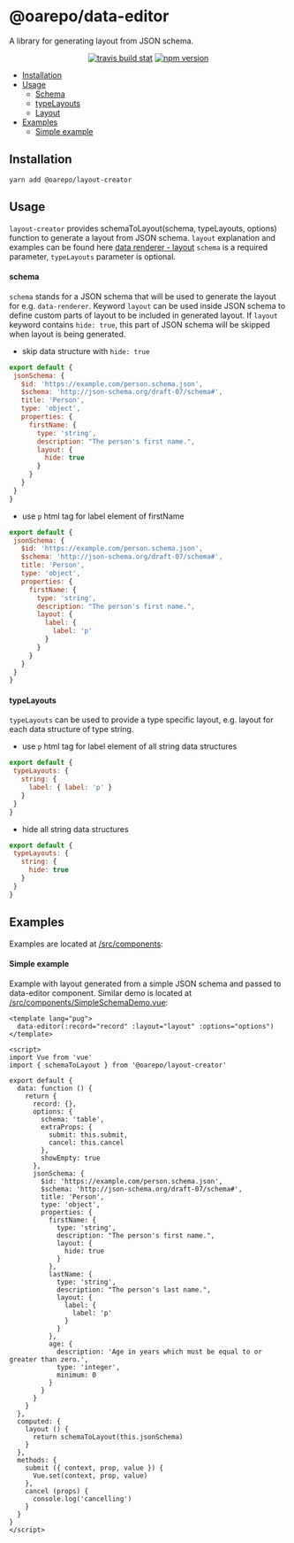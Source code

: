 # @oarepo/data-editor

A library for generating layout from JSON schema.

<p align="center">
    <a href="https://travis-ci.org/oarepo/layout-creator" target="_blank">
        <img src="https://img.shields.io/travis/oarepo/layout-creator"
            alt="travis build stat"></a>
    <a href="https://www.npmjs.com/package/@oarepo/layout-creator" target="_blank">
        <img src="https://img.shields.io/npm/v/@oarepo/layout-creator"
            alt="npm version"></a>
</p>

<!-- toc -->

- [Installation](#installation)
- [Usage](#usage)
  * [Schema](#schema)
  * [typeLayouts](#typeLayouts)
  * [Layout](#layout)
- [Examples](#examples)
  * [Simple example](#simple-example)

<!-- tocstop -->

## Installation
```
yarn add @oarepo/layout-creator
```

## Usage

``layout-creator`` provides schemaToLayout(schema, typeLayouts, options) function to generate a layout from JSON schema.
``layout`` explanation and examples can be found here [data renderer - layout](https://github.com/oarepo/data-renderer#layout)
``schema`` is a required parameter, ``typeLayouts`` parameter is optional.

#### schema

 ``schema`` stands for a JSON schema that will be used to generate the layout for e.g. ``data-renderer``. 
 Keyword ``layout`` can be used inside JSON schema to define custom parts of layout to be included in generated layout. 
 If ``layout`` keyword contains ``hide: true``, this part of JSON schema will be skipped when layout is being generated.
 
 * skip data structure with ``hide: true``
 ```javascript
export default {
  jsonSchema: {
    $id: 'https://example.com/person.schema.json',
    $schema: 'http://json-schema.org/draft-07/schema#',
    title: 'Person',
    type: 'object',
    properties: {
      firstName: {
        type: 'string',
        description: "The person's first name.",
        layout: {
          hide: true
        }
      }
    }
  }
}
```
 
 * use ``p`` html tag for label element of firstName
 ```javascript
export default {
  jsonSchema: {
    $id: 'https://example.com/person.schema.json',
    $schema: 'http://json-schema.org/draft-07/schema#',
    title: 'Person',
    type: 'object',
    properties: {
      firstName: {
        type: 'string',
        description: "The person's first name.",
        layout: {
          label: {
            label: 'p'
          }
        }
      }
    }
  }
}
```


#### typeLayouts

``typeLayouts`` can be used to provide a type specific layout, e.g. layout for each data structure of type string.

* use ``p`` html tag for label element of all string data structures
 ```javascript
export default {
  typeLayouts: {
    string: {
      label: { label: 'p' }
    }
  }
}
```

* hide all string data structures
 ```javascript
export default {
  typeLayouts: {
    string: {
      hide: true
    }
  }
}
```

## Examples

Examples are located at [/src/components](https://github.com/oarepo/layout-creator/blob/master/src/components.vue):
 
#### Simple example

Example with layout generated from a simple JSON schema and passed to data-editor component. Similar demo is located at [/src/components/SimpleSchemaDemo.vue](https://github.com/oarepo/layout-creator/blob/master/src/components/SimpleSchemaDemo.vue):
```vue
<template lang="pug">
  data-editor(:record="record" :layout="layout" :options="options")
</template>

<script>
import Vue from 'vue'
import { schemaToLayout } from '@oarepo/layout-creator'

export default {
  data: function () {
    return {
      record: {},
      options: {
        schema: 'table',
        extraProps: {
          submit: this.submit,
          cancel: this.cancel
        },
        showEmpty: true
      },
      jsonSchema: {
        $id: 'https://example.com/person.schema.json',
        $schema: 'http://json-schema.org/draft-07/schema#',
        title: 'Person',
        type: 'object',
        properties: {
          firstName: {
            type: 'string',
            description: "The person's first name.",
            layout: {
              hide: true
            }
          },
          lastName: {
            type: 'string',
            description: "The person's last name.",
            layout: {
              label: {
                label: 'p'
              }
            }
          },
          age: {
            description: 'Age in years which must be equal to or greater than zero.',
            type: 'integer',
            minimum: 0
          }
        }
      }
    }
  },
  computed: {
    layout () {
      return schemaToLayout(this.jsonSchema)
    }
  },
  methods: {
    submit ({ context, prop, value }) {
      Vue.set(context, prop, value)
    },
    cancel (props) {
      console.log('cancelling')
    }
  }
}
</script>
```
